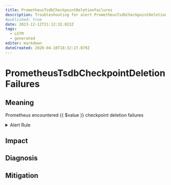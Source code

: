 ```yaml
---
title: PrometheusTsdbCheckpointDeletionFailures
description: Troubleshooting for alert PrometheusTsdbCheckpointDeletionFailures
#published: true
date: 2023-12-12T21:12:32.022Z
tags: 
  - LGTM
  - generated
editor: markdown
dateCreated: 2020-04-10T18:32:27.079Z
---
```


# PrometheusTsdbCheckpointDeletionFailures

## Meaning
[//]: # "Short paragraph that explains what the alert means"
Prometheus encountered {{ $value }} checkpoint deletion failures

<details>
  <summary>Alert Rule</summary>

{{% rule "prometheus-self-monitoring/prometheus-self-monitoring-internal.yml" "PrometheusTsdbCheckpointDeletionFailures" %}}

<!-- Rule when generated

```yaml
alert: PrometheusTsdbCheckpointDeletionFailures
expr: increase(prometheus_tsdb_checkpoint_deletions_failed_total[1m]) > 0
for: 0m
labels:
    severity: critical
annotations:
    summary: Prometheus TSDB checkpoint deletion failures (instance {{ $labels.instance }})
    description: |-
        Prometheus encountered {{ $value }} checkpoint deletion failures
          VALUE = {{ $value }}
          LABELS = {{ $labels }}
    runbook: https://github.com/srerun/prometheus-alerts/blob/main/content/runbooks/prometheus-self-monitoring-internal/PrometheusTsdbCheckpointDeletionFailures.md

```

-->

</details>


## Impact
[//]: # "What could / will happen if the alert is not addressed"



## Diagnosis
[//]: # "Steps to take to identify the cause of the problem"



## Mitigation
[//]: # "The steps necessary to resolve the alert"
